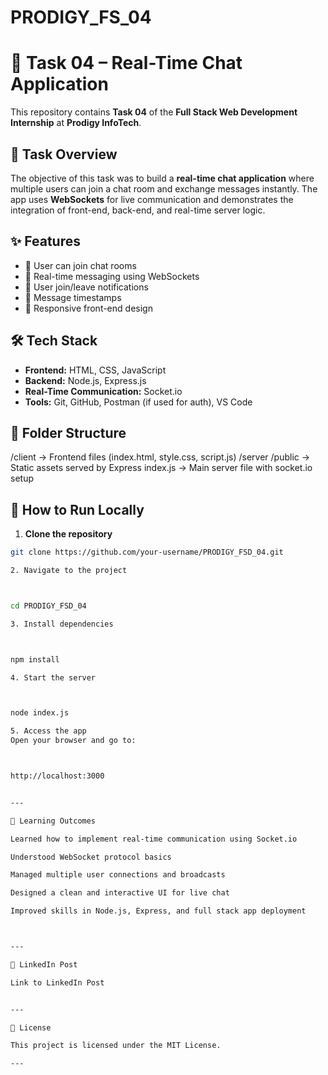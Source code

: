 # PRODIGY_FS_04

# 💬 Task 04 – Real-Time Chat Application

This repository contains **Task 04** of the **Full Stack Web Development Internship** at **Prodigy InfoTech**.

## 📌 Task Overview

The objective of this task was to build a **real-time chat application** where multiple users can join a chat room and exchange messages instantly. The app uses **WebSockets** for live communication and demonstrates the integration of front-end, back-end, and real-time server logic.

## ✨ Features

- 👥 User can join chat rooms
- 💬 Real-time messaging using WebSockets
- 🔔 User join/leave notifications
- 📜 Message timestamps
- 📱 Responsive front-end design

## 🛠️ Tech Stack

- **Frontend:** HTML, CSS, JavaScript  
- **Backend:** Node.js, Express.js  
- **Real-Time Communication:** Socket.io  
- **Tools:** Git, GitHub, Postman (if used for auth), VS Code

## 📂 Folder Structure

/client           -> Frontend files (index.html, style.css, script.js) /server /public         -> Static assets served by Express index.js        -> Main server file with socket.io setup

## 🚀 How to Run Locally

1. **Clone the repository**
```bash
git clone https://github.com/your-username/PRODIGY_FSD_04.git

2. Navigate to the project



cd PRODIGY_FSD_04

3. Install dependencies



npm install

4. Start the server



node index.js

5. Access the app
Open your browser and go to:



http://localhost:3000


---

🎯 Learning Outcomes

Learned how to implement real-time communication using Socket.io

Understood WebSocket protocol basics

Managed multiple user connections and broadcasts

Designed a clean and interactive UI for live chat

Improved skills in Node.js, Express, and full stack app deployment



---

🔗 LinkedIn Post

Link to LinkedIn Post


---

📃 License

This project is licensed under the MIT License.

---

